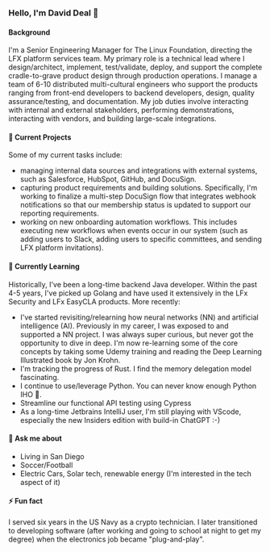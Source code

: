 ### Hello, I'm David Deal 👋

#### Background

I'm a Senior Engineering Manager for The Linux Foundation, directing the LFX platform services team.  My primary role is a technical lead where I design/architect, implement, test/validate, deploy, and support the complete cradle-to-grave product design through production operations.  I manage a team of 6-10 distributed multi-cultural engineers who support the products ranging from front-end developers to backend developers, design, quality assurance/testing, and documentation.  My job duties involve interacting with internal and external stakeholders, performing demonstrations, interacting with vendors, and building large-scale integrations.

#### 🔭 Current Projects

Some of my current tasks include:

- managing internal data sources and integrations with external systems, such as Salesforce, HubSpot, GitHub, and DocuSign.
- capturing product requirements and building solutions. Specifically, I'm working to finalize a multi-step DocuSign flow that integrates webhook notifications so that our membership status is updated to support our reporting requirements.
- working on new onboarding automation workflows. This includes executing new workflows when events occur in our system (such as adding users to Slack, adding users to specific committees, and sending LFX platform invitations).

#### 🌱 Currently Learning

Historically, I've been a long-time backend Java developer. Within the past 4-5 years, I've picked up Golang and have used it extensively in the LFx Security and LFx EasyCLA products.  More recently:

- I've started revisiting/relearning how neural networks (NN) and artificial intelligence (AI). Previously in my career, I was exposed to and supported a NN project. I was always super curious, but never got the opportunity to dive in deep. I'm now re-learning some of the core concepts by taking some Udemy training and reading the Deep Learning Illustrated book by Jon Krohn.
- I'm tracking the progress of Rust. I find the memory delegation model fascinating.
- I continue to use/leverage Python. You can never know enough Python IHO 🧠.
- Streamline our functional API testing using Cypress
- As a long-time Jetbrains IntelliJ user, I'm still playing with VScode, especially the new Insiders edition with build-in ChatGPT :-)

#### 💬 Ask me about

- Living in San Diego
- Soccer/Football
- Electric Cars, Solar tech, renewable energy (I'm interested in the tech aspect of it)

#### ⚡ Fun fact

I served six years in the US Navy as a crypto technician. I later transitioned to developing software (after working and going to school at night to get my degree) when the electronics job became "plug-and-play".
